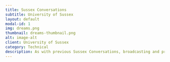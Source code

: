 ```yaml
---
title: Sussex Conversations
subtitle: University of Sussex
layout: default
modal-id: 1
img: dreams.png
thumbnail: dreams-thumbnail.png
alt: image-alt
client: University of Sussex
category: Technical
description: As with previous Sussex Conversations, broadcasting and production of the event - which was streamed to a live web audience - was made possible by the University’s Media Technology Lab, offering invaluable live television production experience for some of Sussex’s undergraduates from the School of Engineering and Informatics, who formed part of the production crew. For myself this involved prep starting months prior as I was working for the university as well as being a student. Working in an exciting environment to produce a live show not just for the audience in the theatre but for others watching the live stream. Positions <br/> May 5 2017, Camera Operator & Set co-ordinator, Demockery and the media in a 'post factual' age. <br/> Apr 14 2016, Camera Operator & Set co-ordinator, The EU Referendum In or Out? <br/> Apr 18 2015, Camera Operator & Set co-ordinator, State of the nation - an election special. <br/> Apr 7 2014, Graphics, Power hungry, how can we sustain our energy needs?<br/>The programs can be watched at Sussex MTL on YouTube
---
```

